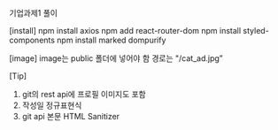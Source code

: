 기업과제1 풀이

[install]
npm install axios
npm add react-router-dom
npm install styled-components
npm install marked dompurify

[image]
image는 public 폴더에 넣어야 함
경로는 "/cat_ad.jpg”

[Tip]
1. git의 rest api에 프로필 이미지도 포함
2. 작성일 정규표현식
3. git api 본문 HTML Sanitizer
